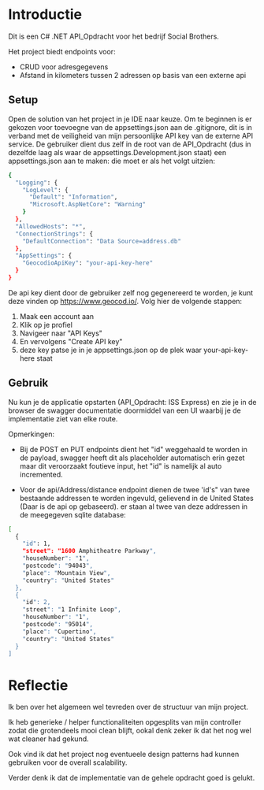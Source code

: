 # Introductie
Dit is een C# .NET API_Opdracht voor het bedrijf Social Brothers.

Het project biedt endpoints voor:
 - CRUD voor adresgegevens
 - Afstand in kilometers tussen 2 adressen op basis van een externe api

## Setup
Open de solution van het project in je IDE naar keuze.
Om te beginnen is er gekozen voor toevoegne van de appsettings.json aan de .gitignore, dit is in verband met de veiligheid van mijn persoonlijke API key van de externe API service.
De gebruiker dient dus zelf in de root van de API_Opdracht (dus in dezelfde laag als waar de appsettings.Development.json staat) een appsettings.json aan te maken:
die moet er als het volgt uitzien:

```bash
{
  "Logging": {
    "LogLevel": {
      "Default": "Information",
      "Microsoft.AspNetCore": "Warning"
    }
  },
  "AllowedHosts": "*",
  "ConnectionStrings": {
    "DefaultConnection": "Data Source=address.db"
  },
  "AppSettings": {
    "GeocodioApiKey": "your-api-key-here"
  }
}
```
De api key dient door de gebruiker zelf nog gegenereerd te worden, je kunt deze vinden op https://www.geocod.io/. Volg hier de volgende stappen:
1. Maak een account aan
2. Klik op je profiel
3. Navigeer naar "API Keys"
4. En vervolgens "Create API key"
5. deze key patse je in je appsettings.json op de plek waar your-api-key-here staat

## Gebruik

Nu kun je de applicatie opstarten (API_Opdracht: ISS Express) en zie je in de browser de swagger documentatie doormiddel van een UI waarbij je de implementatie ziet van elke route.

Opmerkingen: 
- Bij de POST en PUT endpoints dient het "id" weggehaald te worden in de payload,
 swagger heeft dit als placeholder automatisch erin gezet maar dit veroorzaakt foutieve input, het "id" is namelijk al auto incremented.

- Voor de api/Address/distance endpoint dienen de twee 'id's" van twee bestaande addressen te worden ingevuld, gelievend in de United States (Daar is de api op gebaseerd).
  er staan al twee van deze addressen in de meegegeven sqlite database:

```bash
[
  {
    "id": 1,
    "street": "1600 Amphitheatre Parkway",
    "houseNumber": "1",
    "postcode": "94043",
    "place": "Mountain View",
    "country": "United States"
  },
  {
    "id": 2,
    "street": "1 Infinite Loop",
    "houseNumber": "1",
    "postcode": "95014",
    "place": "Cupertino",
    "country": "United States"
  }
]
```

# Reflectie

Ik ben over het algemeen wel tevreden over de structuur van mijn project.

Ik heb generieke / helper functionaliteiten opgesplits van mijn controller zodat die grotendeels mooi clean blijft, 
ookal denk zeker ik dat het nog wel wat cleaner had gekund.

Ook vind ik dat het project nog eventueele design patterns had kunnen gebruiken voor de overall scalability.

Verder denk ik dat de implementatie van de gehele opdracht goed is gelukt.

